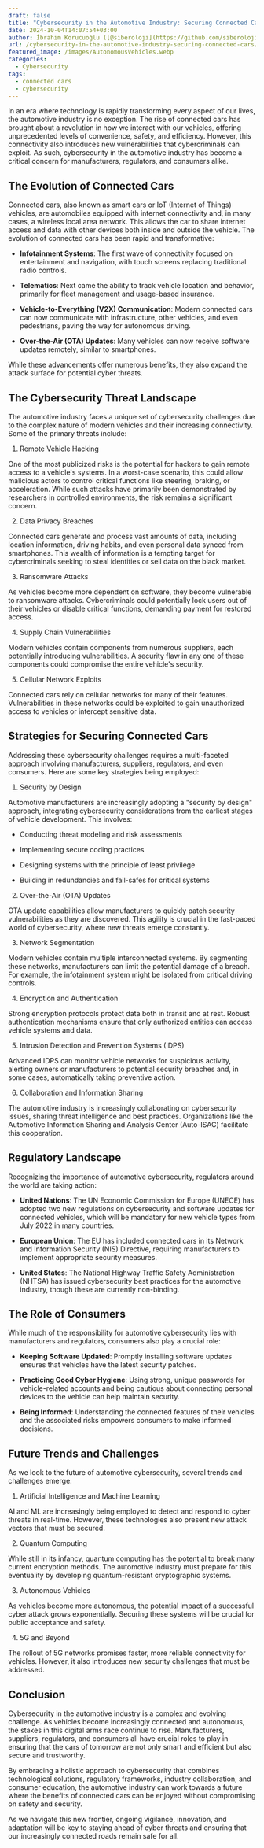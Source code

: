 ```yaml
---
draft: false
title: "Cybersecurity in the Automotive Industry: Securing Connected Cars"
date: 2024-10-04T14:07:54+03:00
author: İbrahim Korucuoğlu ([@siberoloji](https://github.com/siberoloji))
url: /cybersecurity-in-the-automotive-industry-securing-connected-cars/
featured_image: /images/AutonomousVehicles.webp
categories:
  - Cybersecurity
tags:
  - connected cars
  - cybersecurity
---
```



In an era where technology is rapidly transforming every aspect of our lives, the automotive industry is no exception. The rise of connected cars has brought about a revolution in how we interact with our vehicles, offering unprecedented levels of convenience, safety, and efficiency. However, this connectivity also introduces new vulnerabilities that cybercriminals can exploit. As such, cybersecurity in the automotive industry has become a critical concern for manufacturers, regulators, and consumers alike.



## The Evolution of Connected Cars



Connected cars, also known as smart cars or IoT (Internet of Things) vehicles, are automobiles equipped with internet connectivity and, in many cases, a wireless local area network. This allows the car to share internet access and data with other devices both inside and outside the vehicle. The evolution of connected cars has been rapid and transformative:


* **Infotainment Systems**: The first wave of connectivity focused on entertainment and navigation, with touch screens replacing traditional radio controls.

* **Telematics**: Next came the ability to track vehicle location and behavior, primarily for fleet management and usage-based insurance.

* **Vehicle-to-Everything (V2X) Communication**: Modern connected cars can now communicate with infrastructure, other vehicles, and even pedestrians, paving the way for autonomous driving.

* **Over-the-Air (OTA) Updates**: Many vehicles can now receive software updates remotely, similar to smartphones.




While these advancements offer numerous benefits, they also expand the attack surface for potential cyber threats.



## The Cybersecurity Threat Landscape



The automotive industry faces a unique set of cybersecurity challenges due to the complex nature of modern vehicles and their increasing connectivity. Some of the primary threats include:



1. Remote Vehicle Hacking



One of the most publicized risks is the potential for hackers to gain remote access to a vehicle's systems. In a worst-case scenario, this could allow malicious actors to control critical functions like steering, braking, or acceleration. While such attacks have primarily been demonstrated by researchers in controlled environments, the risk remains a significant concern.



2. Data Privacy Breaches



Connected cars generate and process vast amounts of data, including location information, driving habits, and even personal data synced from smartphones. This wealth of information is a tempting target for cybercriminals seeking to steal identities or sell data on the black market.



3. Ransomware Attacks



As vehicles become more dependent on software, they become vulnerable to ransomware attacks. Cybercriminals could potentially lock users out of their vehicles or disable critical functions, demanding payment for restored access.



4. Supply Chain Vulnerabilities



Modern vehicles contain components from numerous suppliers, each potentially introducing vulnerabilities. A security flaw in any one of these components could compromise the entire vehicle's security.



5. Cellular Network Exploits



Connected cars rely on cellular networks for many of their features. Vulnerabilities in these networks could be exploited to gain unauthorized access to vehicles or intercept sensitive data.



## Strategies for Securing Connected Cars



Addressing these cybersecurity challenges requires a multi-faceted approach involving manufacturers, suppliers, regulators, and even consumers. Here are some key strategies being employed:



1. Security by Design



Automotive manufacturers are increasingly adopting a "security by design" approach, integrating cybersecurity considerations from the earliest stages of vehicle development. This involves:


* Conducting threat modeling and risk assessments

* Implementing secure coding practices

* Designing systems with the principle of least privilege

* Building in redundancies and fail-safes for critical systems




2. Over-the-Air (OTA) Updates



OTA update capabilities allow manufacturers to quickly patch security vulnerabilities as they are discovered. This agility is crucial in the fast-paced world of cybersecurity, where new threats emerge constantly.



3. Network Segmentation



Modern vehicles contain multiple interconnected systems. By segmenting these networks, manufacturers can limit the potential damage of a breach. For example, the infotainment system might be isolated from critical driving controls.



4. Encryption and Authentication



Strong encryption protocols protect data both in transit and at rest. Robust authentication mechanisms ensure that only authorized entities can access vehicle systems and data.



5. Intrusion Detection and Prevention Systems (IDPS)



Advanced IDPS can monitor vehicle networks for suspicious activity, alerting owners or manufacturers to potential security breaches and, in some cases, automatically taking preventive action.



6. Collaboration and Information Sharing



The automotive industry is increasingly collaborating on cybersecurity issues, sharing threat intelligence and best practices. Organizations like the Automotive Information Sharing and Analysis Center (Auto-ISAC) facilitate this cooperation.



## Regulatory Landscape



Recognizing the importance of automotive cybersecurity, regulators around the world are taking action:


* **United Nations**: The UN Economic Commission for Europe (UNECE) has adopted two new regulations on cybersecurity and software updates for connected vehicles, which will be mandatory for new vehicle types from July 2022 in many countries.

* **European Union**: The EU has included connected cars in its Network and Information Security (NIS) Directive, requiring manufacturers to implement appropriate security measures.

* **United States**: The National Highway Traffic Safety Administration (NHTSA) has issued cybersecurity best practices for the automotive industry, though these are currently non-binding.




## The Role of Consumers



While much of the responsibility for automotive cybersecurity lies with manufacturers and regulators, consumers also play a crucial role:


* **Keeping Software Updated**: Promptly installing software updates ensures that vehicles have the latest security patches.

* **Practicing Good Cyber Hygiene**: Using strong, unique passwords for vehicle-related accounts and being cautious about connecting personal devices to the vehicle can help maintain security.

* **Being Informed**: Understanding the connected features of their vehicles and the associated risks empowers consumers to make informed decisions.




## Future Trends and Challenges



As we look to the future of automotive cybersecurity, several trends and challenges emerge:



1. Artificial Intelligence and Machine Learning



AI and ML are increasingly being employed to detect and respond to cyber threats in real-time. However, these technologies also present new attack vectors that must be secured.



2. Quantum Computing



While still in its infancy, quantum computing has the potential to break many current encryption methods. The automotive industry must prepare for this eventuality by developing quantum-resistant cryptographic systems.



3. Autonomous Vehicles



As vehicles become more autonomous, the potential impact of a successful cyber attack grows exponentially. Securing these systems will be crucial for public acceptance and safety.



4. 5G and Beyond



The rollout of 5G networks promises faster, more reliable connectivity for vehicles. However, it also introduces new security challenges that must be addressed.



## Conclusion



Cybersecurity in the automotive industry is a complex and evolving challenge. As vehicles become increasingly connected and autonomous, the stakes in this digital arms race continue to rise. Manufacturers, suppliers, regulators, and consumers all have crucial roles to play in ensuring that the cars of tomorrow are not only smart and efficient but also secure and trustworthy.



By embracing a holistic approach to cybersecurity that combines technological solutions, regulatory frameworks, industry collaboration, and consumer education, the automotive industry can work towards a future where the benefits of connected cars can be enjoyed without compromising on safety and security.



As we navigate this new frontier, ongoing vigilance, innovation, and adaptation will be key to staying ahead of cyber threats and ensuring that our increasingly connected roads remain safe for all.
